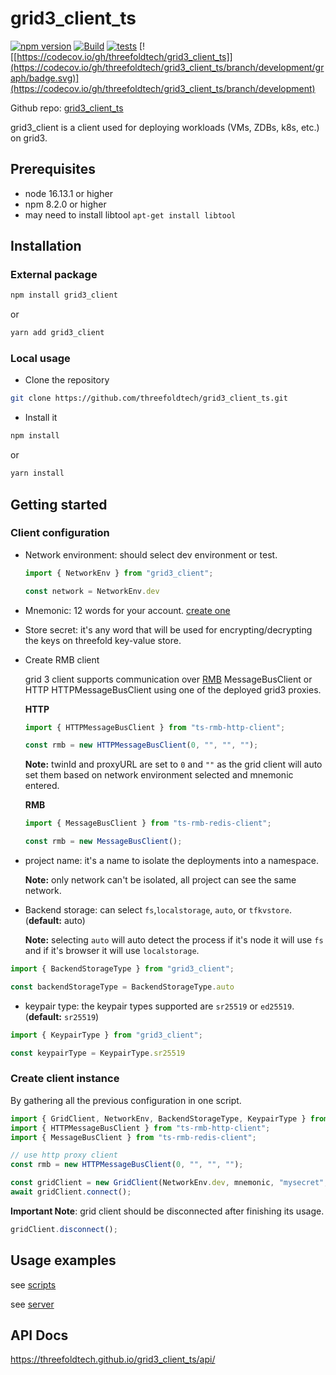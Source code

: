 # grid3_client_ts

[![npm version](https://img.shields.io/npm/v/grid3_client.svg)](https://badge.fury.io/js/grid3_client)
[![Build](https://github.com/threefoldtech/grid3_client_ts/actions/workflows/build.yml/badge.svg)](https://github.com/threefoldtech/grid3_client_ts/actions/workflows/build.yml)
[![tests](https://github.com/threefoldtech/grid3_client_ts/actions/workflows/tests.yml/badge.svg)](https://github.com/threefoldtech/grid3_client_ts/actions/workflows/tests.yml)
[![[https://codecov.io/gh/threefoldtech/grid3_client_ts]](https://codecov.io/gh/threefoldtech/grid3_client_ts/branch/development/graph/badge.svg)](https://codecov.io/gh/threefoldtech/grid3_client_ts/branch/development)




Github repo: [grid3_client_ts](https://github.com/threefoldtech/grid3_client_ts.git)

grid3_client is a client used for deploying workloads (VMs, ZDBs, k8s, etc.) on grid3.

## Prerequisites

- node 16.13.1 or higher
- npm 8.2.0 or higher
- may need to install libtool `apt-get install libtool`

## Installation

### External package

```bash
npm install grid3_client
```

or

```bash
yarn add grid3_client
```

### Local usage

- Clone the repository

```bash
git clone https://github.com/threefoldtech/grid3_client_ts.git
```

- Install it

```bash
npm install
```

or

```bash
yarn install
```

## Getting started

### Client configuration

- Network environment: should select dev environment or test.

    ```ts
    import { NetworkEnv } from "grid3_client";

    const network = NetworkEnv.dev
    ```

- Mnemonic: 12 words for your account. [create one](https://library.threefold.me/info/manual/#/getstarted/manual__tfchain_portal_polkadot_create_account)

- Store secret: it's any word that will be used for encrypting/decrypting the keys on threefold key-value store.

- Create RMB client

    grid 3 client supports communication over [RMB](https://github.com/threefoldtech/go-rmb) MessageBusClient or HTTP HTTPMessageBusClient using one of the deployed grid3 proxies.

    **HTTP**

    ```ts
    import { HTTPMessageBusClient } from "ts-rmb-http-client";

    const rmb = new HTTPMessageBusClient(0, "", "", "");
    ```

    **Note:** twinId and proxyURL are set to `0` and `""` as the grid client will auto set them based on network environment selected and mnemonic entered.

    **RMB**

    ```ts
    import { MessageBusClient } from "ts-rmb-redis-client";

    const rmb = new MessageBusClient();
    ```

- project name: it's a name to isolate the deployments into a namespace.

    **Note:** only network can't be isolated, all project can see the same network.

- Backend storage: can select `fs`,`localstorage`, `auto`, or `tfkvstore`. (**default:** auto)

    **Note:** selecting `auto` will auto detect the process if it's node it will use `fs` and if it's browser it will use `localstorage`.

```ts
import { BackendStorageType } from "grid3_client";

const backendStorageType = BackendStorageType.auto
```

- keypair type: the keypair types supported are `sr25519` or `ed25519`. (**default:** `sr25519`)

```ts
import { KeypairType } from "grid3_client";

const keypairType = KeypairType.sr25519
```

### Create client instance

By gathering all the previous configuration in one script.

```ts
import { GridClient, NetworkEnv, BackendStorageType, KeypairType } from "grid3_client";
import { HTTPMessageBusClient } from "ts-rmb-http-client";
import { MessageBusClient } from "ts-rmb-redis-client";

// use http proxy client
const rmb = new HTTPMessageBusClient(0, "", "", "");

const gridClient = new GridClient(NetworkEnv.dev, mnemonic, "mysecret", rmb, "myproject", BackendStorageType.auto, KeypairType.sr25519);
await gridClient.connect();
```

**Important Note**: grid client should be disconnected after finishing its usage.

```ts
gridClient.disconnect();
```

## Usage examples

see [scripts](./scripts/README.md)

see [server](./docs/server.md)

## API Docs

<https://threefoldtech.github.io/grid3_client_ts/api/>
